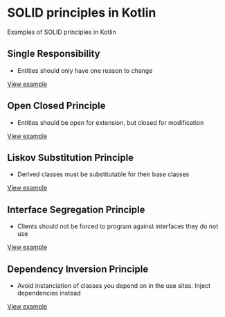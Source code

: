 # SOLID principles in Kotlin
Examples of SOLID principles in Kotlin

## Single Responsibility
* Entities should only have one reason to change

[View example](src/1-single-responsibility.kt)

## Open Closed Principle
* Entities should be open for extension, but closed for modification

[View example](src/2-open-closed-principle.kt)

## Liskov Substitution Principle
* Derived classes must be substitutable for their base classes

[View example](src/3-liskov-substitution-principle.kt)

## Interface Segregation Principle
* Clients should not be forced to program against interfaces they do not use

[View example](src/4-interface-segregation-principle.kt)

## Dependency Inversion Principle
* Avoid instanciation of classes you depend on in the use sites. Inject dependencies instead

[View example](src/5-dependency-inversion-principle.kt)
